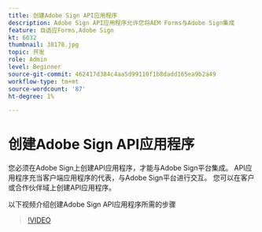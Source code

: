 ```yaml
---
title: 创建Adobe Sign API应用程序
description: Adobe Sign API应用程序允许您将AEM Forms与Adobe Sign集成
feature: 自适应Forms,Adobe Sign
kt: 6032
thumbnail: 38178.jpg
topic: 开发
role: Admin
level: Beginner
source-git-commit: 462417d384c4aa5d99110f1b8dadd165ea9b2a49
workflow-type: tm+mt
source-wordcount: '87'
ht-degree: 1%

---
```


# 创建Adobe Sign API应用程序

您必须在Adobe Sign上创建API应用程序，才能与Adobe Sign平台集成。 API应用程序充当客户端应用程序的代表，与Adobe Sign平台进行交互。 您可以在客户或合作伙伴域上创建API应用程序。

以下视频介绍创建Adobe Sign API应用程序所需的步骤

>[!VIDEO](https://video.tv.adobe.com/v/38178/?quality=9&learn=on)
